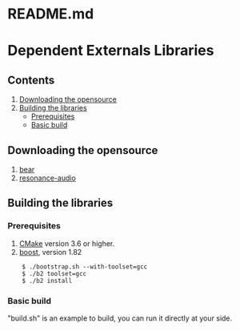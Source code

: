 README.md
=========
# Dependent Externals Libraries

## Contents
1. [Downloading the opensource](#Downloading-the-opensource)
2. [Building the libraries](#Building-the-libraries)
    - [Prerequisites](#Prerequisites)
    - [Basic build](#Basic-build)


## Downloading the opensource
 1. [bear](https://github.com/ebu/bear)
 2. [resonance-audio](https://github.com/resonance-audio/resonance-audio)


## Building the libraries

### Prerequisites
 1. [CMake](https://cmake.org) version 3.6 or higher.
 2. [boost](https://archives.boost.io/release/1.82.0/source/boost_1_82_0.zip), version 1.82
~~~
    $ ./bootstrap.sh --with-toolset=gcc
    $ ./b2 toolset=gcc
    $ ./b2 install
~~~

### Basic build
"build.sh" is an example to build, you can run it directly at your side.